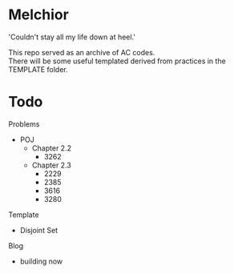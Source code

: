 # Melchior
'Couldn't stay all my life down at heel.'

This repo served as an archive of AC codes.  
There will be some useful templated derived from practices in the TEMPLATE folder.

# Todo
Problems
- POJ
  - Chapter 2.2
    - 3262
  - Chapter 2.3
    - 2229
    - 2385
    - 3616
    - 3280

Template  
- Disjoint Set

Blog
- building now